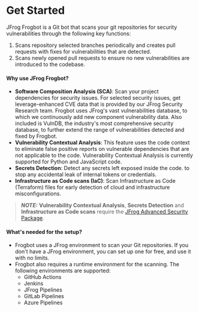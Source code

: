 # Get Started

JFrog Frogbot is a Git bot that scans your git repositories for security vulnerabilities through the following key functions:

1. Scans repository selected branches periodically and creates pull requests with fixes for vulnerabilities that are detected.
2. Scans newly opened pull requests to ensure no new vulnerabilities are introduced to the codebase.


#### Why use JFrog Frogbot?
* **Software Composition Analysis (SCA)**: Scan your project dependencies for security issues. For selected security issues, get leverage-enhanced CVE data that is provided by our JFrog Security Research team. Frogbot uses JFrog's vast vulnerabilities database, to which we continuously add new component vulnerability data. Also included is VulnDB, the industry's most comprehensive security database, to further extend the range of vulnerabilities detected and fixed by Frogbot.
* **Vulnerability Contextual Analysis**: This feature uses the code context to eliminate false positive reports on vulnerable dependencies that are not applicable to the code. Vulnerability Contextual Analysis is currently supported for Python and JavaScript code.
* **Secrets Detection**: Detect any secrets left exposed inside the code. to stop any accidental leak of internal tokens or credentials.
* **Infrastructure as Code scans (IaC)**: Scan Infrastructure as Code (Terraform) files for early detection of cloud and infrastructure misconfigurations.

> _**NOTE:**_ **Vulnerability Contextual Analysis**, **Secrets Detection** and **Infrastructure as Code scans** require the [JFrog Advanced Security Package](https://jfrog.com/xray/).

#### What's needed for the setup?

* Frogbot uses a JFrog environment to scan your Git repositories. If you don't have a JFrog environment, you can set up one for free, and use it with no limits.
* Frogbot also requires a runtime environment for the scanning. The following environments are supported:
  * GitHub Actions
  * Jenkins
  * JFrog Pipelines
  * GitLab Pipelines
  * Azure Pipelines
